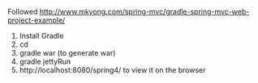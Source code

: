 Followed http://www.mkyong.com/spring-mvc/gradle-spring-mvc-web-project-example/


1. Install Gradle
2. cd <ProjectPath>
3. gradle war (to generate war)
4. gradle jettyRun
5. http://localhost:8080/spring4/ to view it on the browser